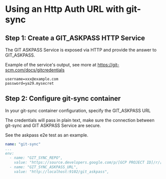 # Using an Http Auth URL with git-sync

## Step 1: Create a GIT_ASKPASS HTTP Service

The GIT ASKPASS Service is exposed via HTTP and provide the answer to GIT_ASKPASS.

Example of the service's output, see more at <https://git-scm.com/docs/gitcredentials>

```
username=xxx@example.com
password=ya29.mysecret
```

## Step 2: Configure git-sync container

In your git-sync container configuration, specify the GIT_ASKPASS URL

The credentials will pass in plain text, make sure the connection between git-sync
and GIT ASKPASS Service are secure.

See the askpass e2e test as an example.

```yaml
name: "git-sync"
...
env:
  - name: "GIT_SYNC_REPO",
    value: "https://source.developers.google.com/p/[GCP PROJECT ID]/r/[REPO NAME]"
  - name: "GIT_SYNC_ASKPASS_URL",
    value: "http://localhost:9102/git_askpass",
```
